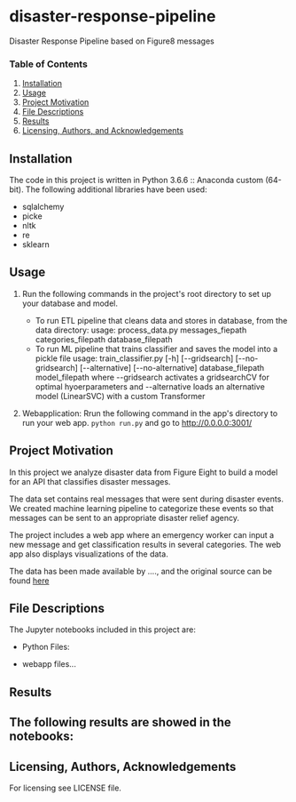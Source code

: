 # disaster-response-pipeline
Disaster Response Pipeline based on Figure8 messages

### Table of Contents

1. [Installation](#installation)
2. [Usage](#usage)
3. [Project Motivation](#motivation)
4. [File Descriptions](#files)
5. [Results](#results)
6. [Licensing, Authors, and Acknowledgements](#licensing)

## Installation <a name="installation"></a>
The code in this project is written in Python 3.6.6 :: Anaconda custom (64-bit).
The following additional libraries have been used:
* sqlalchemy
* picke
* nltk
* re
* sklearn


## Usage  <a name="usage"></a>
1. Run the following commands in the project's root directory to set up your database and model.

    - To run ETL pipeline that cleans data and stores in database, from the data directory:
        usage: process_data.py messages_fiepath categories_filepath database_filepath
    - To run ML pipeline that trains classifier and saves the model into a pickle file
        usage: train_classifier.py [-h] [--gridsearch] [--no-gridsearch]
                           [--alternative] [--no-alternative]
                           database_filepath model_filepath
        where --gridsearch activates a gridsearchCV for optimal hyoerparameters
        and --alternative loads an alternative model (LinearSVC) with a custom Transformer

2. Webapplication: Rrun the following command in the app's directory to run your web app.
    `python run.py`
    and go to http://0.0.0.0:3001/
    

## Project Motivation<a name="motivation"></a>
In this project we analyze disaster data from Figure Eight to build a model for an API that classifies disaster messages.

The data set contains real messages that were sent during disaster events. We created machine learning pipeline to categorize these events so that messages can be sent to an appropriate disaster relief agency.

The project includes a web app where an emergency worker can input a new message and get classification results in several categories. The web app also displays visualizations of the data.

The data has been made available by ...., and the original source can be found [here](...)

## File Descriptions <a name="files"></a>
The Jupyter notebooks included in this project are:

- Python Files:

- webapp files...



## Results<a name="results"></a>
The following results are showed in the notebooks:
- 

## Licensing, Authors, Acknowledgements<a name="licensing"></a>
For licensing see LICENSE file.
